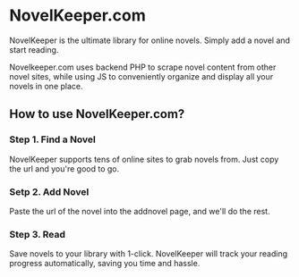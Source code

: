 # NovelKeeper.com
 NovelKeeper is the ultimate library for online novels. Simply add a novel and start reading.
 
 Novelkeeper.com uses backend PHP to scrape novel content from other novel sites, while using JS to conveniently organize and display all your novels in one place. 

## How to use NovelKeeper.com?
### Step 1. Find a Novel
NovelKeeper supports tens of online sites to grab novels from. Just copy the url and you're good to go.

### Setp 2. Add Novel
Paste the url of the novel into the addnovel page, and we'll do the rest.

### Step 3. Read
Save novels to your library with 1-click. NovelKeeper will track your reading progress automatically, saving you time and hassle.
